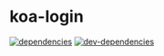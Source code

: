 # koa-login
[![dependencies](https://david-dm.org/marc1404/koa-login.svg)](https://david-dm.org/marc1404/koa-login)
[![dev-dependencies](https://david-dm.org/marc1404/koa-login/dev-status.svg)](https://david-dm.org/marc1404/koa-login#info=devDependencies)
